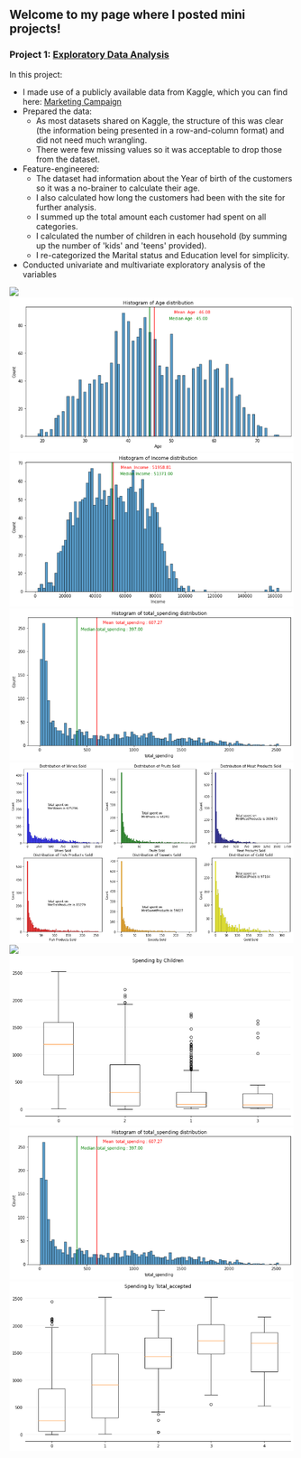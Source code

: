 ## Welcome to my page where I posted mini projects!

### Project 1: [Exploratory Data Analysis](https://github.com/huongha2801/EDA_2)
In this project:
* I made use of a publicly available data from Kaggle, which you can find here: [Marketing Campaign](https://www.kaggle.com/datasets/rodsaldanha/arketing-campaign)
* Prepared the data: 
  *  As most datasets shared on Kaggle, the structure of this was clear (the information being presented in a row-and-column format) and did not need much wrangling.
  *  There were few missing values so it was acceptable to drop those from the dataset. 
* Feature-engineered:
  * The dataset had information about the Year of birth of the customers so it was a no-brainer to calculate their age.
  * I also calculated how long the customers had been with the site for further analysis.
  * I summed up the total amount each customer had spent on all categories.
  * I calculated the number of children in each household (by summing up the number of 'kids' and 'teens' provided).
  * I re-categorized the Marital status and Education level for simplicity.
* Conducted univariate and multivariate exploratory analysis of the variables

![](/blob/main/images/Age_distribution.png)
![](/images/Age_distribution.png)
![](/images/Income_distribution.png)
![](/images/Total_spending.png)
![](/images/Sales_value.png)
![](/images/Spending_an_0Education.png)
![](/images/Spending_and_No._of_children.png)
![](/images/Total_spending.png)
![](/images/Spending_and_Offers.png)

